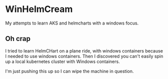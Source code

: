 # WinHelmCream

My attempts to learn AKS and helmcharts with a windows focus.

## Oh crap

I tried to learn HelmCHart on a plane ride, with windows containers because I needed to use windows containers. Then I discovered you can't easily spin up a local kubernetes cluster with Windows containers. 

I'm just pushing this up so I can wipe the machine in question.